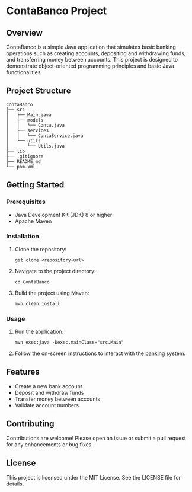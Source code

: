# ContaBanco Project

## Overview
ContaBanco is a simple Java application that simulates basic banking operations such as creating accounts, depositing and withdrawing funds, and transferring money between accounts. This project is designed to demonstrate object-oriented programming principles and basic Java functionalities.

## Project Structure
```
ContaBanco
├── src
│   ├── Main.java
│   ├── models
│   │   └── Conta.java
│   ├── services
│   │   └── ContaService.java
│   └── utils
│       └── Utils.java
├── lib
├── .gitignore
├── README.md
└── pom.xml
```

## Getting Started

### Prerequisites
- Java Development Kit (JDK) 8 or higher
- Apache Maven

### Installation
1. Clone the repository:
   ```
   git clone <repository-url>
   ```
2. Navigate to the project directory:
   ```
   cd ContaBanco
   ```
3. Build the project using Maven:
   ```
   mvn clean install
   ```

### Usage
1. Run the application:
   ```
   mvn exec:java -Dexec.mainClass="src.Main"
   ```
2. Follow the on-screen instructions to interact with the banking system.

## Features
- Create a new bank account
- Deposit and withdraw funds
- Transfer money between accounts
- Validate account numbers

## Contributing
Contributions are welcome! Please open an issue or submit a pull request for any enhancements or bug fixes.

## License
This project is licensed under the MIT License. See the LICENSE file for details.